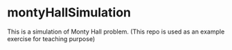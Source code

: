 # montyHallSimulation
This is a simulation of Monty Hall problem. (This repo is used as an example exercise for teaching purpose)
